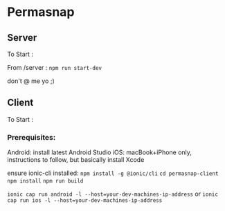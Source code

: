 # Permasnap

## Server

To Start : 

From /server : `npm run start-dev`

don't @ me yo ;)

## Client

To Start :

### Prerequisites:
Android: install latest Android Studio
iOS: macBook+iPhone only, instructions to follow, but basically install Xcode

ensure ionic-cli installed: `npm install -g @ionic/cli`
`cd permasnap-client`
`npm install`
`npm run build`

`ionic cap run android -l --host=your-dev-machines-ip-address`
or
`ionic cap run ios -l --host=your-dev-machines-ip-address`